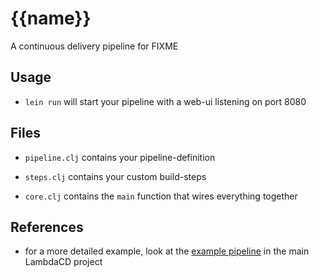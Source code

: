 # {{name}}

A continuous delivery pipeline for FIXME

## Usage

* `lein run` will start your pipeline with a web-ui listening on port 8080

## Files

* `pipeline.clj` contains your pipeline-definition
* `steps.clj` contains your custom build-steps

* `core.clj` contains the `main` function that wires everything together

## References

* for a more detailed example, look at the [example pipeline](https://github.com/flosell/lambdacd/tree/master/src/todopipeline) in the main LambdaCD project
